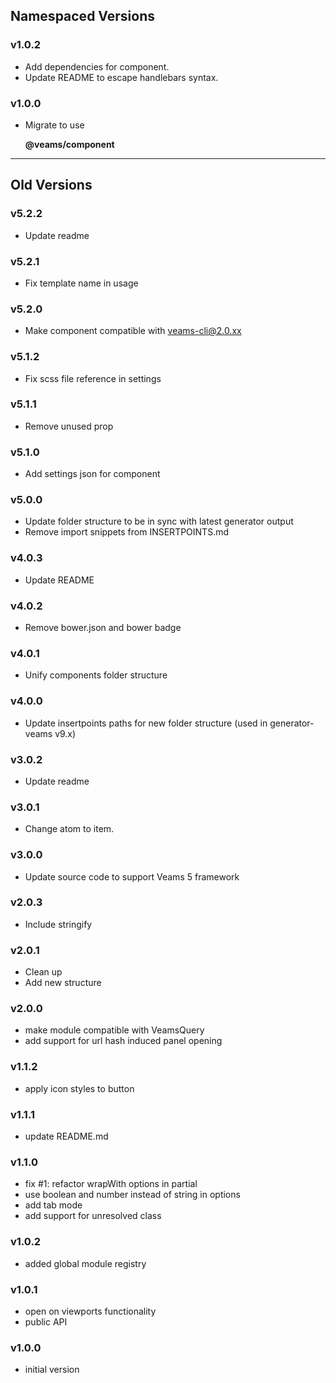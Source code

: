 ## Namespaced Versions

### v1.0.2
- Add dependencies for component.
- Update README to escape handlebars syntax.

### v1.0.0

- Migrate to use 

	**@veams/component**
	
------------------

## Old Versions 


### v5.2.2
- Update readme

### v5.2.1
- Fix template name in usage

### v5.2.0
- Make component compatible with veams-cli@2.0.xx

### v5.1.2
- Fix scss file reference in settings

### v5.1.1
- Remove unused prop

### v5.1.0
- Add settings json for component

### v5.0.0
- Update folder structure to be in sync with latest generator output
- Remove import snippets from INSERTPOINTS.md

### v4.0.3
- Update README

### v4.0.2
- Remove bower.json and bower badge

### v4.0.1
- Unify components folder structure

### v4.0.0
- Update insertpoints paths for new folder structure (used in generator-veams v9.x)

### v3.0.2
- Update readme

### v3.0.1
- Change atom to item.

### v3.0.0
- Update source code to support Veams 5 framework

### v2.0.3
- Include stringify

### v2.0.1
- Clean up
- Add new structure

### v2.0.0
- make module compatible with VeamsQuery
- add support for url hash induced panel opening

### v1.1.2
- apply icon styles to button

### v1.1.1
- update README.md

### v1.1.0
- fix #1: refactor wrapWith options in partial
- use boolean and number instead of string in options
- add tab mode
- add support for unresolved class

### v1.0.2
- added global module registry

### v1.0.1
- open on viewports functionality
- public API

### v1.0.0
- initial version

